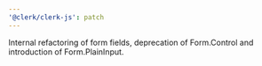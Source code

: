 ```yaml
---
'@clerk/clerk-js': patch
---
```


Internal refactoring of form fields, deprecation of Form.Control and introduction of Form.PlainInput.
